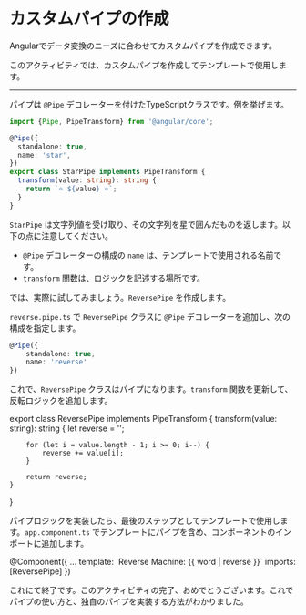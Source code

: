 # カスタムパイプの作成

Angularでデータ変換のニーズに合わせてカスタムパイプを作成できます。

このアクティビティでは、カスタムパイプを作成してテンプレートで使用します。

<hr>

パイプは `@Pipe` デコレーターを付けたTypeScriptクラスです。例を挙げます。

```ts
import {Pipe, PipeTransform} from '@angular/core';

@Pipe({
  standalone: true,
  name: 'star',
})
export class StarPipe implements PipeTransform {
  transform(value: string): string {
    return `⭐️ ${value} ⭐️`;
  }
}
```

`StarPipe` は文字列値を受け取り、その文字列を星で囲んだものを返します。以下の点に注意してください。

- `@Pipe` デコレーターの構成の `name` は、テンプレートで使用される名前です。
- `transform` 関数は、ロジックを記述する場所です。

では、実際に試してみましょう。`ReversePipe` を作成します。

<docs-workflow>

<docs-step title="`ReversePipe` の作成">

`reverse.pipe.ts` で `ReversePipe` クラスに `@Pipe` デコレーターを追加し、次の構成を指定します。

```ts
@Pipe({
    standalone: true,
    name: 'reverse'
})
```

</docs-step>

<docs-step title="`transform` 関数の実装">

これで、`ReversePipe` クラスはパイプになります。`transform` 関数を更新して、反転ロジックを追加します。

<docs-code language="ts" highlight="[3,4,5,6,7,8,9]">
export class ReversePipe implements PipeTransform {
    transform(value: string): string {
        let reverse = '';

        for (let i = value.length - 1; i >= 0; i--) {
            reverse += value[i];
        }

        return reverse;
    }

}
</docs-code>

</docs-step>

<docs-step title="テンプレートで `ReversePipe` を使用する"></docs-step>
パイプロジックを実装したら、最後のステップとしてテンプレートで使用します。`app.component.ts` でテンプレートにパイプを含め、コンポーネントのインポートに追加します。

<docs-code language="ts" highlight="[3,4]">
@Component({
    ...
    template: `Reverse Machine: {{ word | reverse }}`
    imports: [ReversePipe]
})
</docs-code>

</docs-workflow>

これにて終了です。このアクティビティの完了、おめでとうございます。これでパイプの使い方と、独自のパイプを実装する方法がわかりました。

